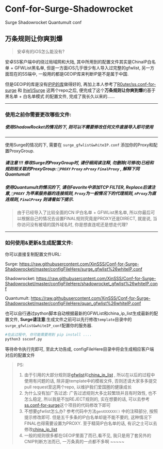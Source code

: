 # Conf-for-Surge-Shadowrocket
Surge Shadowrocket Quantumult conf

## **万条规则让你爽到爆**

> 安卓有的iOS怎么能没有? 

安卓SS客户端中的绕过局域网和大陆, 其中所用到的配置文件其实是ChinaIP白名单 + GFWList黑名单, 但是一方面iOS几乎很少有人导入过完整的gfwlist, 另一方面现在的SS端中, 一般用的都是GEOIP库来判断IP是不是属于中国.

但是GEOIP的库是没有[IPIP的库](https://github.com/17mon/china_ip_list)做得好的, 再加上本人参考了[R0uter/ss.conf-for-surge](https://github.com/R0uter/ss.conf-for-surge) 和 [lhie1/Surge](https://github.com/lhie1/Surge) 这两个repo之后, 便完成了这个**万条规则让你爽到爆**的基于 黑名单 + 白名单模式 的配置文件, 完成了我长久以来的......



------



### 使用之前你需要更改哪些文件:

##### 使用ShadowRocket的情况的下, 则可以不需要修改任何文件直接导入即可使用
---

使用Surge的情况的下, 需要在 `surge_gfwlist&whiteIP.conf` 添加你的Proxy和配置ProxyGroup.

##### 请注意 !!! 修改Surge的ProxyGroup时, 请仔细阅读注释, 勿删除(可修改)已经和规则相关联的ProxyGroup: `🍎PROXY` `Proxy` `nProxy` `FinalProxy` , 解释下同Quantumult

##### 使用Quantumult的情况的下, 请在Favorite中添加TCP FILTER, Replace后请注意, `🍎PROXY` 为苹果服务器的连接规则, `Proxy`为一般情况下的代理规则, `nProxy`为直连规则, `FinalProxy` 则请看如下提示.

> 由于已经导入了比较全面的CN IP白名单 + GFWList黑名单, 所以你最后可以根据自己的情况去设置FINAL规则究竟是PROXY还是DIRECT, 就是说, 当你访问没有被墙的国外域名时, 你是想直连呢还是想走代理?

------



### 如何使用&更新&生成配置文件:

你可以直接复制配置文件URL:

Surge: https://raw.githubusercontent.com/XinSSS/Conf-for-Surge-Shadowrocket/master/configFileHere/surge_gfwlist%26whiteIP.conf

Shadowrocket: https://raw.githubusercontent.com/XinSSS/Conf-for-Surge-Shadowrocket/master/configFileHere/shadowrocket_gfwlist%26whiteIP.conf

Quantumult: https://raw.githubusercontent.com/XinSSS/Conf-for-Surge-Shadowrocket/master/configFileHere/quan_gfwlist%26whiteIP.conf

也可以自行通过python脚本自动根据最新的GFWList和china_ip_list生成最新的配置文件, **Surge请注意**:生成文件之前可以先行修改`template`目录中的`surge_gfwlist&whiteIP_conf`配置你的服务器.

```python
#在此过程中, 你可能需要用到 pip install ....
python3 ssconf.py
```

等待命令执行完即可, 至此大功告成, configFileHere目录中将会生成相应客户端对应的配置文件



> PS: 
>
> 1. 由于引用的大部分规则是[gfwlist](https://github.com/gfwlist/gfwlist)和[china_ip_list](https://github.com/17mon/china_ip_list) , 所以在以后的过程中使用有问题的话, 除非是template中的模板文件, 否则还请大家多多提交pull request至这两个repo, 以维护我们爱国圈的健康成长
> 2. 为什么没有加广告过滤: 广告过滤规则大多比较繁琐并且有时效性, 也不怎么稳定, 所以我是不加REJECT规则的, 实在想要的话, 可以去参考[ss.conf-for-surge](https://github.com/R0uter/ss.conf-for-surge)这个项目的代码修改下即可
> 3. 不想要gfwlist怎么办?  参考代码中方法`genXXXXXX()` 中的注释部分, 按照提示修改即可. 但是五千多条的IP白名单却是不能不要的, 这种情况下FINAL也得需要设置为PROXY. 至于精简IP白名单的话, 有识之士可以去修改[china_ip_list](https://github.com/17mon/china_ip_list) 
> 4. 一般的规则很多都在GEOIP里面了而已,看不见, 我只是用了套另外的CNIP判断方法而已, 一万条真的一点都不多啊 ~~~~~




